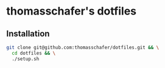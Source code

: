 # thomasschafer's dotfiles

## Installation

```sh
git clone git@github.com:thomasschafer/dotfiles.git && \
  cd dotfiles && \
  ./setup.sh
```
